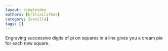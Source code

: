 ```yaml
---
layout: singleidea
authors: [kritixilithos]
category: [vanilla]
tags: []
---
```

Engraving successive digits of pi on squares in a line gives you a cream pie for each new square.

